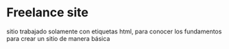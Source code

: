 # Freelance site

sitio trabajado solamente con etiquetas html, para conocer los fundamentos para crear un sitio de manera básica
